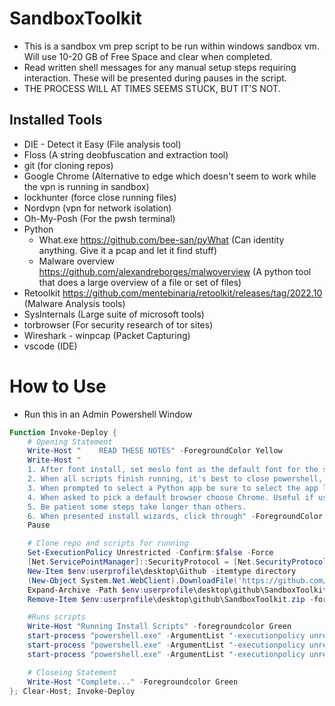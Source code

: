  # SandboxToolkit

- This is a sandbox vm prep script to be run within windows sandbox vm. Will use 10-20 GB of Free Space and clear when completed.
- Read written shell messages for any manual setup steps requiring interaction. These will be presented during pauses in the script.
- THE PROCESS WILL AT TIMES SEEMS STUCK, BUT IT'S NOT.

## Installed Tools

- DIE - Detect it Easy (File analysis tool)
- Floss (A string deobfuscation and extraction tool)
- git (for cloning repos)
- Google Chrome (Alternative to edge which doesn't seem to work while the vpn is running in sandbox)
- lockhunter (force close running files)
- Nordvpn (vpn for network isolation)
- Oh-My-Posh (For the pwsh terminal)
- Python
    - What.exe https://github.com/bee-san/pyWhat (Can identity anything. Give it a pcap and let it find stuff)
    - Malware overview https://github.com/alexandreborges/malwoverview (A python tool that does a large overview of a file or set of files)
- Retoolkit https://github.com/mentebinaria/retoolkit/releases/tag/2022.10 (Malware Analysis tools)
- SysInternals (Large suite of microsoft tools)
- torbrowser (For security research of tor sites)
- Wireshark - winpcap (Packet Capturing)
- vscode (IDE)

# How to Use
- Run this in an Admin Powershell Window

```Powershell
Function Invoke-Deploy {
    # Opening Statement
    Write-Host "    READ THESE NOTES" -ForegroundColor Yellow
    Write-Host "
    1. After font install, set meslo font as the default font for the shell
    2. When all scripts finish running, it's best to close powershell, open pinned ps7x64, and use that shell. This pulls all installed exe's in path.
    3. When prompted to select a Python app be sure to select the app located at c:\python<X>\python.exe, and select always
    4. When asked to pick a default browser choose Chrome. Useful if using Nordvpn.
    5. Be patient some steps take longer than others.
    6. When presented install wizards, click through" -ForegroundColor Green
    Pause

    # Clone repo and scripts for running
    Set-ExecutionPolicy Unrestricted -Confirm:$false -Force
    [Net.ServicePointManager]::SecurityProtocol = [Net.SecurityProtocolType]::Tls12
    New-Item $env:userprofile\desktop\Github -itemtype directory
    (New-Object System.Net.WebClient).DownloadFile('https://github.com/TheTaylorLee/SandboxToolkit/archive/refs/heads/master.zip', "$env:userprofile\desktop\github\SandboxToolkit.zip")
    Expand-Archive -Path $env:userprofile\desktop\github\SandboxToolkit.zip $env:userprofile\desktop\github\SandboxToolkit
    Remove-Item $env:userprofile\desktop\github\SandboxToolkit.zip -force

    #Runs scripts
    Write-Host "Running Install Scripts" -foregroundcolor Green
    start-process "powershell.exe" -ArgumentList "-executionpolicy unrestricted", "-File $env:userprofile\desktop\github\SandboxToolkit\SandboxToolkit-master\scripts\1-Install-PSPortable.ps1" -wait
    start-process "powershell.exe" -ArgumentList "-executionpolicy unrestricted", "-File $env:userprofile\desktop\github\SandboxToolkit\SandboxToolkit-master\scripts\2-Install-PackageManagers.ps1" -wait
    start-process "powershell.exe" -ArgumentList "-executionpolicy unrestricted", "-File $env:userprofile\desktop\github\SandboxToolkit\SandboxToolkit-master\scripts\3-Install-Packages.ps1"

    # Closeing Statement
    Write-Host "Complete..." -Foregroundcolor Green
}; Clear-Host; Invoke-Deploy
```